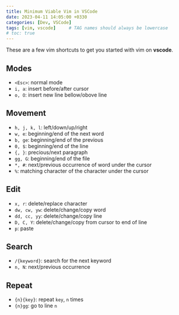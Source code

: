 ```yaml
---
title: Minimum Viable Vim in VSCode
date: 2023-04-11 14:05:00 +0330
categories: [Dev, VSCode]
tags: [vim, vscode]     # TAG names should always be lowercase
# toc: true
---
```

These are a few vim shortcuts to get you started with vim on __vscode__.

## Modes

- `<Esc>`: normal mode
- `i, a`: insert before/after cursor
- `o, O`: insert new line bellow/obove line

## Movement

- `h, j, k, l`: left/down/up/right
- `w, e`: beginning/end of the next word
- `b, ge`: beginning/end of the previous
- `0, $`: beginning/end of the line
- `{, }`: precious/next paragraph
- `gg, G`: beginning/end of the file
- `*, #`: next/previous occurrence of word under the cursor
- `%`: matching character of the character under the cursor

## Edit

- `x, r`: delete/replace character
- `dw, cw, yw`: delete/change/copy word
- `dd, cc, yy`: delete/change/copy line
- `D, C, Y`: delete/change/copy from cursor to end of line
- `p`: paste

## Search

- `/{keyword}`: search for the next keyword
- `n, N`: next/previous occurrence

## Repeat

- `{n}{key}`: repeat `key`, `n` times
- `{n}gg`: go to line `n`